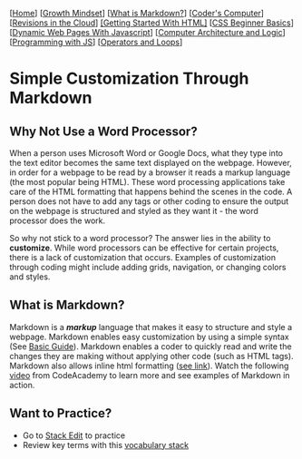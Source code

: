 [[Home](README.md)] [[Growth Mindset](growthmindset.md)] [[What is Markdown?](learning_markdown.md)] [[Coder's Computer](coders_computer.md)] [[Revisions in the Cloud](revisions_in_the_cloud.md)] [[Getting Started With HTML]](gettingstartedwithhtml.md) [[CSS Beginner Basics](css_basics.md)] [[Dynamic Web Pages With Javascript](dynamic_webpages_with_javascript.md)] [[Computer Architecture and Logic](computer_architecture_and_logic.md)] [[Programming with JS](programming_with_javascript.md)] [[Operators and Loops](operators_and_loops.md)] 

# Simple Customization Through Markdown

## Why Not Use a Word Processor?
When a person uses Microsoft Word or Google Docs, what they type into the text editor becomes the same text displayed on the webpage. However, in order for a webpage to be read by a browser it reads a markup language (the most popular being HTML). These word processing applications take care of the HTML formatting that happens behind the scenes in the code. A person does not have to add any tags or other coding to ensure the output on the webpage is structured and styled as they want it - the word processor does the work. 

So why not stick to a word processor? The answer lies in the ability to **customize**. While word processors can be effective for certain projects, there is a lack of customization that occurs. Examples of customization through coding might include adding grids, navigation, or changing colors and styles.  

## What is Markdown?
Markdown is a ***markup*** language that makes it easy to structure and style a webpage. Markdown enables easy customization by using a simple syntax (See [Basic Guide](https://www.markdownguide.org/basic-syntax/)). Markdown enables a coder to quickly read and write the changes they are making without applying other code (such as HTML tags).  Markdown also allows inline html formatting ([see link](https://daringfireball.net/projects/markdown/syntax#html)).  Watch the following [video](https://www.youtube.com/watch?v=f49LJV1i-_w) from CodeAcademy to learn more and see examples of Markdown in action.

## Want to Practice?  
- Go to [Stack Edit](https://stackedit.io/app#) to practice
- Review key terms with this [vocabulary stack](https://quizlet.com/214935301/markdown-flash-cards/)

